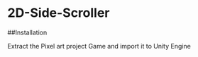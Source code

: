 # 2D-Side-Scroller

##Installation

Extract the Pixel art project Game and import it to Unity Engine